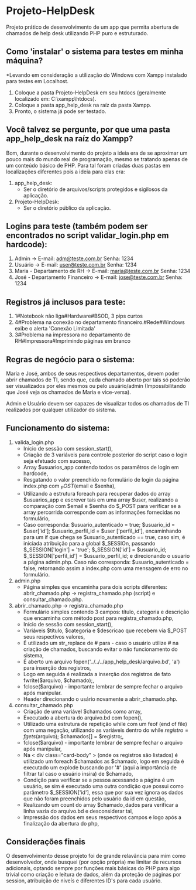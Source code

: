 # Projeto-HelpDesk
Projeto prático de desenvolvimento de um app que permita abertura de chamados de help desk utilizando PHP puro e estruturado.

## Como 'instalar' o sistema para testes em minha máquina? 
*Levando em consideração a utilização do Windows com Xampp instalado para testes em Localhost. 

1. Coloque a pasta Projeto-HelpDesk em seu htdocs (geralmente localizado em: C:\xampp\htdocs).
2. Coloque a pasta app_help_desk na raíz da pasta Xampp.
3. Pronto, o sistema já pode ser testado. 

## Você talvez se pergunte, por que uma pasta app_help_desk na raíz do Xampp? 
Bom, durante o desenvolvimento do projeto a ideia era de se aproximar um pouco mais do mundo real de programação, mesmo se tratando apenas de um conteúdo básico de PHP. Para tal foram criadas duas pastas em localizações diferentes pois a ideia para elas era: 

1.  app_help_desk:
    - Ser o diretório de arquivos/scripts protegidos e sigilosos da aplicação. 
2.  Projeto-HelpDesk:
    - Ser o diretório público da aplicação.

## Logins para teste (também podem ser encontrados no script validar_login.php em hardcode):

1. Admin -> E-mail: adm@teste.com.br Senha: 1234
1. Usuário -> E-mail: user@teste.com.br Senha: 1234
1. Maria - Departamento de RH -> E-mail: maria@teste.com.br Senha: 1234
1. José - Departamento Financeiro -> E-mail: jose@teste.com.br Senha: 1234

## Registros já inclusos para teste:

1. 1#Notebook não liga#Hardware#BSOD, 3 pips curtos
2. 4#Problema na conexão no departamento financeiro.#Rede#Windows exibe o alerta 'Conexão Limitada'
3. 3#Problema na impressora no departamento de RH#Impressora#Imprimindo páginas em branco

## Regras de negócio para o sistema: 

Maria e José, ambos de seus respectivos departamentos, devem poder abrir chamados de TI, sendo que, cada chamado aberto por tais só poderão ser visualizados por eles mesmos ou pelo usuário/admin (Impossibilitando que José veja os chamados de Maria e vice-versa).

Admin e Usuário devem ser capazes de visualizar todos os chamados de TI realizados por qualquer utilizador do sistema.

## Funcionamento do sistema:

1. valida_login.php
    - Início de sessão com session_start(),
    - Criação de 3 variáveis para controle posterior do script caso o login seja efetuado com sucesso,
    - Array $usuarios_app contendo todos os paramêtros de login em hardcode, 
    - Resgatando o valor preenchido no formulário de login da página index.php com $_POST ($email e $senha),
    - Utilizando a estrutura foreach para recuperar dados do array $usuarios_app e escrever tais em uma array   $user, realizando a comparação com $email e $senha do $_POST para verificar se a array percorrida         corresponde com as informações fornecidas no formulário,
    - Caso corresponda: $usuario_autenticado = true; $usuario_id = $user['id']; $usuario_perfil_id = $user      ['perfil_id'], encaminhando para um if que chega se $usuario_autenticado == true, caso sim, é iniciada    atribuição para a global $_SESSIOn, passando $_SESSION['login'] = 'true'; $_SESSION['id'] = $usuario_id;  $_SESSION['perfil_id'] = $usuario_perfil_id; e direcionando o usuario a página admin.php. Caso não        corresponda: $usuario_autenticado = false, retornando assim a index.php com uma   mensagem de erro no     formulário.
2. admin.php
    - Página simples que encaminha para dois scripts diferentes: abrir_chamado.php ->    registra_chamado.php (script) e consultar_chamado.php.
3. abrir_chamado.php -> registra_chamado.php
    - Formulário simples contendo 3 campos: título, categoria e descrição que            encaminha com método post para registra_chamado.php,
    - Início de sessão com session_start(),
    - Variáveis $titulo, $categoria e $descricao que recebem via $_POST seus             respectivos valores,
    - É utilizado um str_replace de # para - caso o usuário utilize # na criação de      chamados, buscando evitar o não funcionamento do sistema,
    - É aberto um arquivo fopen('../../../app_help_desk/arquivo.bd', 'a') para           inserção dos registros,
    - Logo em seguida é realizada a inserção dos registros de fato fwrite($arquivo,      $chamado);,
    - fclose($arquivo) - importante lembrar de sempre fechar o arquivo após manipular.
    - Header direcionando o usário novamente a abrir_chamado.php.
4. consultar_chamado.php
    - Criação de uma variável $chamados como array,
    - Executado a abertura do arquivo.bd com fopen(),
    - Utilizado uma estrutura de repetição while com um feof (end of file) com uma       negação, utilizando as variáveis dentro do while $registro = fgets($arquivo);
      $chamados[] = $registro;,
    - fclose($arquivo) - importante lembrar de sempre fechar o arquivo após manipular,
    - Na < div class="card-body" > (onde os registros são listados) é utilizado um       foreach $chamados as $chamado, logo em seguida é executado um explode buscando     por '#' (aqui a importância de filtrar tal caso o usuário insira) de $chamado, 
    - Condição para verificar se a pessoa acessando a página é um usuário, se sim é      executado uma outra condição que possui como parâmetro $_SESSION['id'], essa que   por sua vez ignora os dados que não foram preenchidos pelo usuário da id em        questão,
    - Realizando um count do array $chamado_dados para verificar a linha vazia do        arquivo.bd e desconsiderar tal,
    - Impressão dos dados em seus respectivos campos e logo após a finalização da        abertura do php,

## Considerações finais

O desenvolvimento desse projeto foi de grande relavância para mim como desenvolvedor, onde busquei (por opção própria) me limitar de recursos adicionais, optando sempre por funções mais básicas do PHP para algo trivial como criação e leitura de dados, além da proteção de páginas por session, atribuição de niveís e diferentes ID's para cada usuário. 